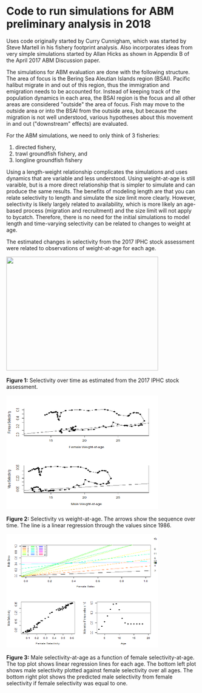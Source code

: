 # Code to run simulations for ABM preliminary analysis in 2018
Uses code originally started by Curry Cunnigham, which was started by Steve Martell in his fishery footprint analysis. Also incorporates ideas from very simple simulations started by Allan Hicks as shown in Appendix B of the April 2017 ABM Discussion paper.

The simulations for ABM evaluation are done with the following structure. The area of focus is the Bering Sea Aleutian Islands region (BSAI). Pacific halibut migrate in and out of this region, thus the immigration and emigration needs to be accounted for. Instead of keeping track of the population dynamics in each area, the BSAI region is the focus and all other areas are considered "outside" the area of focus. Fish may move to the outside area or into the BSAI from the outside area, but because the migration is not well understood, various hypotheses about this movement in and out ("downstream" effects) are evaluated.

For the ABM simulations, we need to only think of 3 fisheries:
1. directed fishery,  
2. trawl groundfish fishery, and 
3. longline groundfish fishery


Using a length-weight relationship complicates the simulations and uses dynamics that are variable and less understood. Using weight-at-age is still varaible, but is a more direct relationship that is simpler to simulate and can produce the same results. The benefits of modeling length are that you can relate selectivity to length and simulate the size limit more clearly. However, selectivity is likely largely related to availability, which is more likely an age-based process (migration and recruitment) and the size limit will not apply to bycatch. Therefore, there is no need for the initial simulations to model length and time-varying selectivity can be related to changes to weight at age.

The estimated changes in selectivity from the 2017 IPHC stock assessment were related to observations of weight-at-age for each age.

<img src="Figures/Selectivity/SelexAssess.png" width="400" height="300">

**Figure 1:** Selectivity over time as estimated from the 2017 IPHC stock assessment.

<img src="Figures/Selectivity/SelexVsWtAtAge.png" width="400" height="300">

**Figure 2:**  Selectivity vs weight-at-age. The arrows show the sequence over time. The line is a linear regression through the values since 1986.

<img src="Figures/Selectivity/FemaleMaleSelex.png" width="400" height="300">

**Figure 3:** Male selectivity-at-age as a function of female selectivity-at-age. The top plot shows linear regression lines for each age. The bottom left plot shows male selectivity plotted against female selectivity over all ages. The bottom right plot shows the predicted male selectivity from female selectivity if female selectivity was equal to one.



